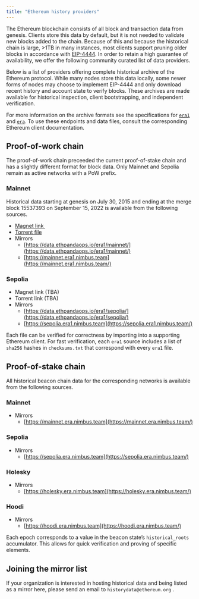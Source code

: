 ```yaml
---
title: "Ethereum history providers"
---
```


The Ethereum blockchain consists of all block and transaction data from genesis. Clients store this data by default, but it is not needed to validate new blocks added to the chain. Because of this and because the historical chain is large, >1TB in many instances, most clients support pruning older blocks in accordance with [EIP-4444][4444]. In order to retain a high guarantee of availability, we offer the following community curated list of data providers.

Below is a list of providers offering complete historical archive of the Ethereum protocol. While many nodes store this data locally, some newer forms of nodes may choose to implement EIP-4444 and only download recent history and account state to verify blocks. These archives are made available for historical inspection, client bootstrapping, and independent verification.

For more information on the archive formats see the specifications for [`era1`][era1] and [`era`][era]. To use these endpoints and data files, consult the corresponding Ethereum client documentation.

## Proof-of-work chain

The proof-of-work chain preceeded the current proof-of-stake chain and has a
slightly different format for block data. Only Mainnet and Sepolia remain as
active networks with a PoW prefix. 

### Mainnet

Historical data starting at genesis on July 30, 2015 and ending at the merge block 15537393 on September 15, 2022 is available from the following sources.

- [Magnet link <img src="https://torrindex.net/images/icon-magnet.gif" style="vertical-align: middle; height: 1em; width: 1em; margin: 0px; display: inline;"/>][magnet]
- [Torrent file](https://ethereum-mainnet-pre-merge-era-files.fra1.cdn.digitaloceanspaces.com/EthereumMainnetPreMergeEraFiles.torrent)
- Mirrors
    - [https://data.ethpandaops.io/era1/mainnet/](https://data.ethpandaops.io/era1/mainnet/)
    - [https://mainnet.era1.nimbus.team](https://mainnet.era1.nimbus.team/)

### Sepolia

- Magnet link (TBA)
- Torrent link (TBA)
- Mirrors
    - [https://data.ethpandaops.io/era1/sepolia/](https://data.ethpandaops.io/era1/sepolia/)
    - [https://sepolia.era1.nimbus.team](https://sepolia.era1.nimbus.team/)

Each file can be verified for correctness by importing into a supporting Ethereum client. For fast verification, each `era1` source includes a list of `sha256`  hashes in `checksums.txt` that correspond with every `era1` file.

## Proof-of-stake chain

All historical beacon chain data for the corresponding networks is available from the following sources.

### Mainnet

- Mirrors
    - [https://mainnet.era.nimbus.team](https://mainnet.era.nimbus.team/)

### Sepolia

- Mirrors
    - [https://sepolia.era.nimbus.team](https://sepolia.era.nimbus.team/)

### Holesky

- Mirrors
    - [https://holesky.era.nimbus.team](https://holesky.era.nimbus.team/)

### Hoodi

- Mirrors
    - [https://hoodi.era.nimbus.team](https://hoodi.era.nimbus.team/)

Each epoch corresponds to a value in the beacon state’s `historical_roots` accumulator. This allows for quick verification and proving of specific elements.

## Joining the mirror list

If your organization is interested in hosting historical data and being listed as a mirror here, please send an email to `historydata@ethereum.org` .

[era1]: https://github.com/eth-clients/e2store-format-specs/blob/main/formats/era1.md
[era]: https://github.com/eth-clients/e2store-format-specs/blob/main/formats/era.md
[4444]: https://eips.ethereum.org/EIPS/eip-4444
[magnet]: magnet:?xt=urn:btih:edcc7c112bae520e3226065a61817d3575904e0d&dn=EthereumMainnetPreMergeEraFiles&tr=udp%3A%2F%2Ftracker.opentrackr.org%3A1337%2Fannounce&tr=http%3A%2F%2Ftracker.opentrackr.org%3A1337%2Fannounce&tr=udp%3A%2F%2Fopen.tracker.cl%3A1337%2Fannounce&tr=udp%3A%2F%2Fopen.demonii.com%3A1337%2Fannounce&tr=udp%3A%2F%2Fopen.stealth.si%3A80%2Fannounce&tr=udp%3A%2F%2Fexodus.desync.com%3A6969%2Fannounce&tr=udp%3A%2F%2Fopentracker.io%3A6969%2Fannounce&tr=https%3A%2F%2Ftracker.gbitt.info%3A443%2Fannounce&tr=http%3A%2F%2Ftracker.gbitt.info%3A80%2Fannounce&tr=udp%3A%2F%2Ftracker.0x7c0.com%3A6969%2Fannounce&tr=udp%3A%2F%2Frun.publictracker.xyz%3A6969%2Fannounce&tr=udp%3A%2F%2Fretracker01-msk-virt.corbina.net%3A80%2Fannounce&tr=udp%3A%2F%2Fretracker.lanta.me%3A2710%2Fannounce&tr=udp%3A%2F%2Fopen.u-p.pw%3A6969%2Fannounce&tr=udp%3A%2F%2Foh.fuuuuuck.com%3A6969%2Fannounce&tr=udp%3A%2F%2Fmoonburrow.club%3A6969%2Fannounce&tr=udp%3A%2F%2Fexplodie.org%3A6969%2Fannounce&tr=udp%3A%2F%2Fepider.me%3A6969%2Fannounce&tr=udp%3A%2F%2Famigacity.xyz%3A6969%2Fannounce&tr=https%3A%2F%2Ftracker.tamersunion.org%3A443%2Fannounce&tr=udp%3A%2F%2Ftracker.tiny-vps.com%3A6969%2Fannounce&tr=udp%3A%2F%2Ftracker.theoks.net%3A6969%2Fannounce&tr=udp%3A%2F%2Ftracker.dump.cl%3A6969%2Fannounce&tr=udp%3A%2F%2Ftracker.bittor.pw%3A1337%2Fannounce&tr=udp%3A%2F%2Fp4p.arenabg.com%3A1337%2Fannounce&tr=udp%3A%2F%2Fleet-tracker.moe%3A1337%2Fannounce&tr=https%3A%2F%2Ftracker.renfei.net%3A443%2Fannounce&tr=http%3A%2F%2Ftracker.renfei.net%3A8080%2Fannounce&tr=https%3A%2F%2Ftracker.loligirl.cn%3A443%2Fannounce&tr=http%3A%2F%2Ftracker1.bt.moack.co.kr%3A80%2Fannounce&tr=http%3A%2F%2Ftracker.ipv6tracker.org%3A80%2Fannounce&tr=http%3A%2F%2Ftr.kxmp.cf%3A80%2Fannounce&tr=udp%3A%2F%2Fwepzone.net%3A6969%2Fannounce&tr=http%3A%2F%2Fwepzone.net%3A6969%2Fannounce&tr=udp%3A%2F%2Fttk2.nbaonlineservice.com%3A6969%2Fannounce&tr=udp%3A%2F%2Ftracker2.dler.org%3A80%2Fannounce&tr=http%3A%2F%2Ftracker2.dler.org%3A80%2Fannounce&tr=udp%3A%2F%2Ftracker1.myporn.club%3A9337%2Fannounce&tr=udp%3A%2F%2Ftracker.tryhackx.org%3A6969%2Fannounce&tr=udp%3A%2F%2Ftracker.srv00.com%3A6969%2Fannounce&tr=udp%3A%2F%2Ftracker.qu.ax%3A6969%2Fannounce&tr=http%3A%2F%2Ftracker.qu.ax%3A6969%2Fannounce&tr=udp%3A%2F%2Ftracker.jamesthebard.net%3A6969%2Fannounce&tr=udp%3A%2F%2Ftracker.fnix.net%3A6969%2Fannounce&tr=udp%3A%2F%2Ftracker.filemail.com%3A6969%2Fannounce&tr=udp%3A%2F%2Ftracker.edkj.club%3A6969%2Fannounce&tr=http%3A%2F%2Ftracker.edkj.club%3A6969%2Fannounce&tr=udp%3A%2F%2Ftracker.dler.org%3A6969%2Fannounce&tr=http%3A%2F%2Ftracker.dler.org%3A6969%2Fannounce&tr=udp%3A%2F%2Ftracker.deadorbit.nl%3A6969%2Fannounce&tr=udp%3A%2F%2Ftracker.ccp.ovh%3A6969%2Fannounce&tr=udp%3A%2F%2Ftamas3.ynh.fr%3A6969%2Fannounce&tr=udp%3A%2F%2Fryjer.com%3A6969%2Fannounce&tr=udp%3A%2F%2Fpublic.tracker.vraphim.com%3A6969%2Fannounce&tr=udp%3A%2F%2Fpublic.publictracker.xyz%3A6969%2Fannounce&tr=udp%3A%2F%2Fp2p.publictracker.xyz%3A6969%2Fannounce&tr=udp%3A%2F%2Fopen.free-tracker.ga%3A6969%2Fannounce&tr=udp%3A%2F%2Fopen.dstud.io%3A6969%2Fannounce&tr=udp%3A%2F%2Fopen.demonoid.ch%3A6969%2Fannounce&tr=udp%3A%2F%2Fodd-hd.fr%3A6969%2Fannounce&tr=udp%3A%2F%2Fnew-line.net%3A6969%2Fannounce&tr=udp%3A%2F%2Fjutone.com%3A6969%2Fannounce&tr=udp%3A%2F%2Fisk.richardsw.club%3A6969%2Fannounce&tr=udp%3A%2F%2Fipv4.rer.lol%3A2710%2Fannounce&tr=udp%3A%2F%2Fevan.im%3A6969%2Fannounce&tr=udp%3A%2F%2Fbt2.archive.org%3A6969%2Fannounce&tr=udp%3A%2F%2Fbt1.archive.org%3A6969%2Fannounce&tr=udp%3A%2F%2Fbt.ktrackers.com%3A6666%2Fannounce&tr=udp%3A%2F%2Fbittorrent-tracker.e-n-c-r-y-p-t.net%3A1337%2Fannounce&tr=http%3A%2F%2Fbittorrent-tracker.e-n-c-r-y-p-t.net%3A1337%2Fannounce&tr=udp%3A%2F%2F6ahddutb1ucc3cp.ru%3A6969%2Fannounce&tr=udp%3A%2F%2F1c.premierzal.ru%3A6969%2Fannounce&tr=https%3A%2F%2Ftracker.yemekyedim.com%3A443%2Fannounce&tr=https%3A%2F%2Ftracker.lilithraws.org%3A443%2Fannounce&tr=https%3A%2F%2Ftracker.cloudit.top%3A443%2Fannounce&tr=https%3A%2F%2Ftr.ready4.icu%3A443%2Fannounce&tr=http%3A%2F%2Ftracker.mywaifu.best%3A6969%2Fannounce&tr=http%3A%2F%2Ftracker.files.fm%3A6969%2Fannounce&tr=http%3A%2F%2Ftracker.bt4g.com%3A2095%2Fannounce&tr=http%3A%2F%2Ft1.aag.moe%3A17715%2Fannounce&tr=http%3A%2F%2Ft.overflow.biz%3A6969%2Fannounce&tr=udp%3A%2F%2Fu.peer-exchange.download%3A6969%2Fannounce&tr=udp%3A%2F%2Ftracker.therarbg.to%3A6969%2Fannounce&tr=udp%3A%2F%2Ftracker.therarbg.com%3A6969%2Fannounce&tr=udp%3A%2F%2Ftracker.ddunlimited.net%3A6969%2Fannounce&tr=udp%3A%2F%2Ftracker.darkness.services%3A6969%2Fannounce&tr=udp%3A%2F%2Ftorrents.artixlinux.org%3A6969%2Fannounce&tr=udp%3A%2F%2Ffh2.cmp-gaming.com%3A6969%2Fannounce&tr=udp%3A%2F%2Fconcen.org%3A6969%2Fannounce&tr=udp%3A%2F%2Faegir.sexy%3A6969%2Fannounce&tr=https%3A%2F%2Ftrackers.run%3A443%2Fannounce&tr=https%3A%2F%2Ftracker.pmman.tech%3A443%2Fannounce&tr=https%3A%2F%2Ftracker.ipfsscan.io%3A443%2Fannounce&tr=https%3A%2F%2Ftracker.gcrenwp.top%3A443%2Fannounce&tr=http%3A%2F%2Ftracker1.itzmx.com%3A8080%2Fannounce&tr=http%3A%2F%2Fregion.nl1.privex.cc%3A6969%2Fannounce&tr=http%3A%2F%2Fch3oh.ru%3A6969%2Fannounce&tr=http%3A%2F%2Fbvarf.tracker.sh%3A2086%2Fannounce&tr=udp%3A%2F%2F93.158.213.92%3A1337%2Fannounce&tr=http%3A%2F%2F93.158.213.92%3A1337%2Fannounce&tr=udp%3A%2F%2F23.168.232.9%3A1337%2Fannounce&tr=udp%3A%2F%2F185.243.218.213%3A80%2Fannounce&tr=udp%3A%2F%2F208.83.20.20%3A6969%2Fannounce&tr=udp%3A%2F%2F45.9.60.30%3A6969%2Fannounce&tr=udp%3A%2F%2F23.153.248.83%3A6969%2Fannounce&tr=udp%3A%2F%2F15.204.56.171%3A6969%2Fannounce&tr=udp%3A%2F%2F83.102.180.21%3A80%2Fannounce&tr=udp%3A%2F%2F37.235.176.37%3A2710%2Fannounce&tr=udp%3A%2F%2F37.27.4.53%3A6969%2Fannounce&tr=udp%3A%2F%2F167.99.185.219%3A6969%2Fannounce&tr=udp%3A%2F%2F23.157.120.14%3A6969%2Fannounce&tr=udp%3A%2F%2F51.68.174.87%3A6969%2Fannounce&tr=udp%3A%2F%2F96.126.98.54%3A6969%2Fannounce&tr=udp%3A%2F%2F83.146.118.175%3A6969%2Fannounce&tr=udp%3A%2F%2F185.230.4.150%3A1337%2Fannounce&tr=http%3A%2F%2F156.234.201.18%3A80%2Fannounce&tr=http%3A%2F%2F34.94.76.146%3A80%2Fannounce&tr=http%3A%2F%2F35.227.59.57%3A80%2Fannounce&tr=udp%3A%2F%2F83.6.225.179%3A6969%2Fannounce&tr=http%3A%2F%2F83.6.225.179%3A6969%2Fannounce&tr=udp%3A%2F%2F54.39.48.3%3A6969%2Fannounce&tr=udp%3A%2F%2F125.227.79.123%3A80%2Fannounce&tr=http%3A%2F%2F125.227.79.123%3A80%2Fannounce&tr=udp%3A%2F%2F193.42.111.57%3A9337%2Fannounce&tr=udp%3A%2F%2F135.125.202.143%3A6969%2Fannounce&tr=udp%3A%2F%2F89.110.76.229%3A6969%2Fannounce&tr=udp%3A%2F%2F143.198.64.177%3A6969%2Fannounce&tr=udp%3A%2F%2F5.255.124.190%3A6969%2Fannounce&tr=udp%3A%2F%2F52.58.128.163%3A6969%2Fannounce&tr=udp%3A%2F%2F15.204.57.168%3A6969%2Fannounce&tr=http%3A%2F%2F15.204.57.168%3A6969%2Fannounce&tr=udp%3A%2F%2F211.23.142.127%3A6969%2Fannounce&tr=http%3A%2F%2F211.23.142.127%3A6969%2Fannounce&tr=udp%3A%2F%2F64.23.195.62%3A6969%2Fannounce&tr=udp%3A%2F%2F176.31.250.174%3A6969%2Fannounce&tr=udp%3A%2F%2F82.156.24.219%3A6969%2Fannounce&tr=udp%3A%2F%2F51.15.41.46%3A6969%2Fannounce&tr=udp%3A%2F%2F107.175.221.194%3A6969%2Fannounce&tr=udp%3A%2F%2F176.123.1.180%3A6969%2Fannounce&tr=udp%3A%2F%2F5.181.156.41%3A6969%2Fannounce&tr=udp%3A%2F%2F198.12.89.149%3A6969%2Fannounce&tr=udp%3A%2F%2F62.210.114.129%3A6969%2Fannounce&tr=udp%3A%2F%2F94.243.222.100%3A6969%2Fannounce&tr=udp%3A%2F%2F121.199.16.229%3A6969%2Fannounce&tr=udp%3A%2F%2F117.29.108.216%3A2710%2Fannounce&tr=udp%3A%2F%2F23.163.56.66%3A6969%2Fannounce&tr=udp%3A%2F%2F207.241.231.226%3A6969%2Fannounce&tr=udp%3A%2F%2F207.241.226.111%3A6969%2Fannounce&tr=udp%3A%2F%2F51.159.54.68%3A6666%2Fannounce&tr=udp%3A%2F%2F104.244.77.14%3A1337%2Fannounce&tr=http%3A%2F%2F104.244.77.14%3A1337%2Fannounce&tr=udp%3A%2F%2F185.189.13.108%3A6969%2Fannounce&tr=http%3A%2F%2F93.185.165.29%3A6969%2Fannounce&tr=http%3A%2F%2F95.217.167.10%3A6969%2Fannounce&tr=http%3A%2F%2F159.148.57.222%3A6969%2Fannounce&tr=http%3A%2F%2F191.23.62.7%3A6969%2Fannounce&tr=udp%3A%2F%2F130.61.158.165%3A6969%2Fannounce&tr=udp%3A%2F%2F89.213.174.212%3A6969%2Fannounce&tr=udp%3A%2F%2F116.202.49.58%3A6969%2Fannounce&tr=udp%3A%2F%2F37.59.48.81%3A6969%2Fannounce&tr=udp%3A%2F%2F51.15.26.25%3A6969%2Fannounce&tr=http%3A%2F%2F185.130.47.2%3A6969%2Fannounce&tr=http%3A%2F%2F5.182.86.242%3A6969%2Fannounce&tr=udp%3A%2F%2F186.10.181.37%3A1337%2Fannounce&tr=udp%3A%2F%2F104.244.77.87%3A6969%2Fannounce
